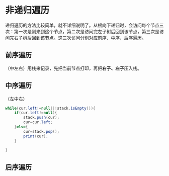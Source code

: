 # 非递归遍历

递归遍历的方法比较简单，就不详细说明了。从根向下递归时，会访问每个节点三次：第一次是刚来到这个节点，第二次是访问完左子树后回到该节点，第三次是访问完右子树后回到该节点。这三次访问分别对应前序、中序、后序遍历。

## 前序遍历

（中左右）用栈来记录，先把当前节点打印，再把**右子、左子**压入栈。

## 中序遍历

（左中右）

```java
while(cur.left!=null||!stack.isEmpty()){
    if(cur.left!=null){
        stack.push(cur);
        cur=cur.left;
    }else{
        cur=stack.pop();    
        print(cur);
    }
    
}
```

## 后序遍历



